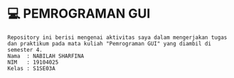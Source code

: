 # :computer: PEMROGRAMAN GUI
    Repository ini berisi mengenai aktivitas saya dalam mengerjakan tugas dan praktikum pada mata kuliah "Pemrograman GUI" yang diambil di semester 4.
    Nama  : NABILAH SHARFINA
    NIM   : 19104025
    Kelas : S1SE03A
